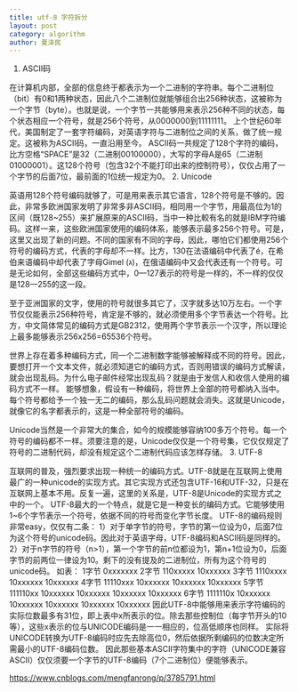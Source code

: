 ```yaml
---
title: utf-8 字符拆分
layout: post
category: algorithm
author: 夏泽民
---
```

1. ASCII码

在计算机内部，全部的信息终于都表示为一个二进制的字符串。每个二进制位（bit）有0和1两种状态，因此八个二进制位就能够组合出256种状态，这被称为一个字节（byte）。也就是说，一个字节一共能够用来表示256种不同的状态，每个状态相应一个符号，就是256个符号，从0000000到11111111。
上个世纪60年代，美国制定了一套字符编码，对英语字符与二进制位之间的关系，做了统一规定。这被称为ASCII码，一直沿用至今。
ASCII码一共规定了128个字符的编码，比方空格“SPACE”是32（二进制00100000），大写的字母A是65（二进制01000001）。这128个符号（包含32个不能打印出来的控制符号），仅仅占用了一个字节的后面7位，最前面的1位统一规定为0。
2. Unicode

英语用128个符号编码就够了，可是用来表示其它语言，128个符号是不够的。因此，非常多欧洲国家发明了非常多非ASCII码，相同用一个字节，用最高位为1的区间（既128~255）来扩展原来的ASCII码，当中一种比較有名的就是IBM字符编码。这样一来，这些欧洲国家使用的编码体系，能够表示最多256个符号。可是，这里又出现了新的问题。不同的国家有不同的字母，因此，哪怕它们都使用256个符号的编码方式，代表的字母却不一样。比方，130在法语编码中代表了é，在希伯来语编码中却代表了字母Gimel (ג)，在俄语编码中又会代表还有一个符号。可是无论如何，全部这些编码方式中，0—127表示的符号是一样的，不一样的仅仅是128—255的这一段。


至于亚洲国家的文字，使用的符号就很多其它了，汉字就多达10万左右。一个字节仅仅能表示256种符号，肯定是不够的，就必须使用多个字节表达一个符号。比方，中文简体常见的编码方式是GB2312，使用两个字节表示一个汉字，所以理论上最多能够表示256x256=65536个符号。


世界上存在着多种编码方式，同一个二进制数字能够被解释成不同的符号。因此，要想打开一个文本文件，就必须知道它的编码方式，否则用错误的编码方式解读，就会出现乱码。为什么电子邮件经常出现乱码？就是由于发信人和收信人使用的编码方式不一样。
能够想象，假设有一种编码，将世界上全部的符号都纳入当中。每个符号都给予一个独一无二的编码，那么乱码问题就会消失。这就是Unicode，就像它的名字都表示的，这是一种全部符号的编码。


Unicode当然是一个非常大的集合，如今的规模能够容纳100多万个符号。每一个符号的编码都不一样。须要注意的是，Unicode仅仅是一个符号集，它仅仅规定了符号的二进制代码，却没有规定这个二进制代码应该怎样存储。
3. UTF-8

互联网的普及，强烈要求出现一种统一的编码方式。UTF-8就是在互联网上使用最广的一种unicode的实现方式。其它实现方式还包含UTF-16和UTF-32，只是在互联网上基本不用。反复一遍，这里的关系是，UTF-8是Unicode的实现方式之中的一个。
UTF-8最大的一个特点，就是它是一种变长的编码方式。它能够使用1~6个字节表示一个符号，依据不同的符号而变化字节长度。
UTF-8的编码规则非常easy，仅仅有二条：
1）对于单字节的符号，字节的第一位设为0，后面7位为这个符号的unicode码。因此对于英语字母，UTF-8编码和ASCII码是同样的。
2）对于n字节的符号（n>1），第一个字节的前n位都设为1，第n+1位设为0，后面字节的前两位一律设为10。剩下的没有提及的二进制位，所有为这个符号的unicode码。
如表： 
1字节 0xxxxxxx 
2字节 110xxxxx 10xxxxxx 
3字节 1110xxxx 10xxxxxx 10xxxxxx 
4字节 11110xxx 10xxxxxx 10xxxxxx 10xxxxxx 
5字节 111110xx 10xxxxxx 10xxxxxx 10xxxxxx 10xxxxxx 
6字节 1111110x 10xxxxxx 10xxxxxx 10xxxxxx 10xxxxxx 10xxxxxx 
因此UTF-8中能够用来表示字符编码的实际位数最多有31位，即上表中x所表示的位。除去那些控制位（每字节开头的10等），这些x表示的位与UNICODE编码是一一相应的，位高低顺序也同样。 
实际将UNICODE转换为UTF-8编码时应先去除高位0，然后依据所剩编码的位数决定所需最小的UTF-8编码位数。 
因此那些基本ASCII字符集中的字符（UNICODE兼容ASCII）仅仅须要一个字节的UTF-8编码（7个二进制位）便能够表示。
<!-- more -->
https://www.cnblogs.com/mengfanrong/p/3785791.html

